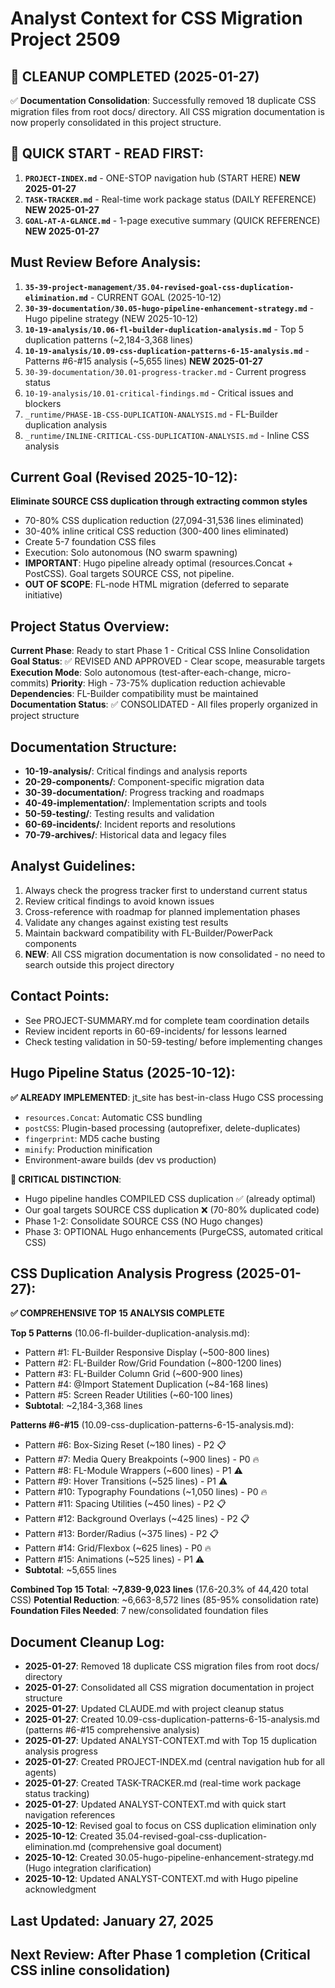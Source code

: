# Analyst Context for CSS Migration Project 2509

## 🧹 CLEANUP COMPLETED (2025-01-27)
✅ **Documentation Consolidation**: Successfully removed 18 duplicate CSS migration files from root docs/ directory. All CSS migration documentation is now properly consolidated in this project structure.

## 🚀 QUICK START - READ FIRST:
1. **`PROJECT-INDEX.md`** - ONE-STOP navigation hub (START HERE) **NEW 2025-01-27**
2. **`TASK-TRACKER.md`** - Real-time work package status (DAILY REFERENCE) **NEW 2025-01-27**
3. **`GOAL-AT-A-GLANCE.md`** - 1-page executive summary (QUICK REFERENCE) **NEW 2025-01-27**

## Must Review Before Analysis:
1. **`35-39-project-management/35.04-revised-goal-css-duplication-elimination.md`** - CURRENT GOAL (2025-10-12)
2. **`30-39-documentation/30.05-hugo-pipeline-enhancement-strategy.md`** - Hugo pipeline strategy (NEW 2025-10-12)
3. **`10-19-analysis/10.06-fl-builder-duplication-analysis.md`** - Top 5 duplication patterns (~2,184-3,368 lines)
4. **`10-19-analysis/10.09-css-duplication-patterns-6-15-analysis.md`** - Patterns #6-#15 analysis (~5,655 lines) **NEW 2025-01-27**
5. `30-39-documentation/30.01-progress-tracker.md` - Current progress status
6. `10-19-analysis/10.01-critical-findings.md` - Critical issues and blockers
7. `_runtime/PHASE-1B-CSS-DUPLICATION-ANALYSIS.md` - FL-Builder duplication analysis
8. `_runtime/INLINE-CRITICAL-CSS-DUPLICATION-ANALYSIS.md` - Inline CSS analysis

## Current Goal (Revised 2025-10-12):
**Eliminate SOURCE CSS duplication through extracting common styles**
- 70-80% CSS duplication reduction (27,094-31,536 lines eliminated)
- 30-40% inline critical CSS reduction (300-400 lines eliminated)
- Create 5-7 foundation CSS files
- Execution: Solo autonomous (NO swarm spawning)
- **IMPORTANT**: Hugo pipeline already optimal (resources.Concat + PostCSS). Goal targets SOURCE CSS, not pipeline.
- **OUT OF SCOPE**: FL-node HTML migration (deferred to separate initiative)

## Project Status Overview:
**Current Phase**: Ready to start Phase 1 - Critical CSS Inline Consolidation
**Goal Status**: ✅ REVISED AND APPROVED - Clear scope, measurable targets
**Execution Mode**: Solo autonomous (test-after-each-change, micro-commits)
**Priority**: High - 73-75% duplication reduction achievable
**Dependencies**: FL-Builder compatibility must be maintained
**Documentation Status**: ✅ CONSOLIDATED - All files properly organized in project structure

## Documentation Structure:
- **10-19-analysis/**: Critical findings and analysis reports
- **20-29-components/**: Component-specific migration data
- **30-39-documentation/**: Progress tracking and roadmaps
- **40-49-implementation/**: Implementation scripts and tools
- **50-59-testing/**: Testing results and validation
- **60-69-incidents/**: Incident reports and resolutions
- **70-79-archives/**: Historical data and legacy files

## Analyst Guidelines:
1. Always check the progress tracker first to understand current status
2. Review critical findings to avoid known issues
3. Cross-reference with roadmap for planned implementation phases
4. Validate any changes against existing test results
5. Maintain backward compatibility with FL-Builder/PowerPack components
6. **NEW**: All CSS migration documentation is now consolidated - no need to search outside this project directory

## Contact Points:
- See PROJECT-SUMMARY.md for complete team coordination details
- Review incident reports in 60-69-incidents/ for lessons learned
- Check testing validation in 50-59-testing/ before implementing changes

## Hugo Pipeline Status (2025-10-12):
**✅ ALREADY IMPLEMENTED**: jt_site has best-in-class Hugo CSS processing
- `resources.Concat`: Automatic CSS bundling
- `postCSS`: Plugin-based processing (autoprefixer, delete-duplicates)
- `fingerprint`: MD5 cache busting
- `minify`: Production minification
- Environment-aware builds (dev vs production)

**🎯 CRITICAL DISTINCTION**:
- Hugo pipeline handles COMPILED CSS duplication ✅ (already optimal)
- Our goal targets SOURCE CSS duplication ❌ (70-80% duplicated code)
- Phase 1-2: Consolidate SOURCE CSS (NO Hugo changes)
- Phase 3: OPTIONAL Hugo enhancements (PurgeCSS, automated critical CSS)

## CSS Duplication Analysis Progress (2025-01-27):
**✅ COMPREHENSIVE TOP 15 ANALYSIS COMPLETE**

**Top 5 Patterns** (10.06-fl-builder-duplication-analysis.md):
- Pattern #1: FL-Builder Responsive Display (~500-800 lines)
- Pattern #2: FL-Builder Row/Grid Foundation (~800-1200 lines)
- Pattern #3: FL-Builder Column Grid (~600-900 lines)
- Pattern #4: @Import Statement Duplication (~84-168 lines)
- Pattern #5: Screen Reader Utilities (~60-100 lines)
- **Subtotal**: ~2,184-3,368 lines

**Patterns #6-#15** (10.09-css-duplication-patterns-6-15-analysis.md):
- Pattern #6: Box-Sizing Reset (~180 lines) - P2 📋
- Pattern #7: Media Query Breakpoints (~900 lines) - P0 🔥
- Pattern #8: FL-Module Wrappers (~600 lines) - P1 ⚠️
- Pattern #9: Hover Transitions (~525 lines) - P1 ⚠️
- Pattern #10: Typography Foundations (~1,050 lines) - P0 🔥
- Pattern #11: Spacing Utilities (~450 lines) - P2 📋
- Pattern #12: Background Overlays (~425 lines) - P2 📋
- Pattern #13: Border/Radius (~375 lines) - P2 📋
- Pattern #14: Grid/Flexbox (~625 lines) - P0 🔥
- Pattern #15: Animations (~525 lines) - P1 ⚠️
- **Subtotal**: ~5,655 lines

**Combined Top 15 Total**: **~7,839-9,023 lines** (17.6-20.3% of 44,420 total CSS)
**Potential Reduction**: ~6,663-8,572 lines (85-95% consolidation rate)
**Foundation Files Needed**: 7 new/consolidated foundation files

## Document Cleanup Log:
- **2025-01-27**: Removed 18 duplicate CSS migration files from root docs/ directory
- **2025-01-27**: Consolidated all CSS migration documentation in project structure
- **2025-01-27**: Updated CLAUDE.md with project cleanup status
- **2025-01-27**: Created 10.09-css-duplication-patterns-6-15-analysis.md (patterns #6-#15 comprehensive analysis)
- **2025-01-27**: Updated ANALYST-CONTEXT.md with Top 15 duplication analysis progress
- **2025-01-27**: Created PROJECT-INDEX.md (central navigation hub for all agents)
- **2025-01-27**: Created TASK-TRACKER.md (real-time work package status tracking)
- **2025-01-27**: Updated ANALYST-CONTEXT.md with quick start navigation references
- **2025-10-12**: Revised goal to focus on CSS duplication elimination only
- **2025-10-12**: Created 35.04-revised-goal-css-duplication-elimination.md (comprehensive goal document)
- **2025-10-12**: Created 30.05-hugo-pipeline-enhancement-strategy.md (Hugo integration clarification)
- **2025-10-12**: Updated ANALYST-CONTEXT.md with Hugo pipeline acknowledgment

## Last Updated: January 27, 2025
## Next Review: After Phase 1 completion (Critical CSS inline consolidation)